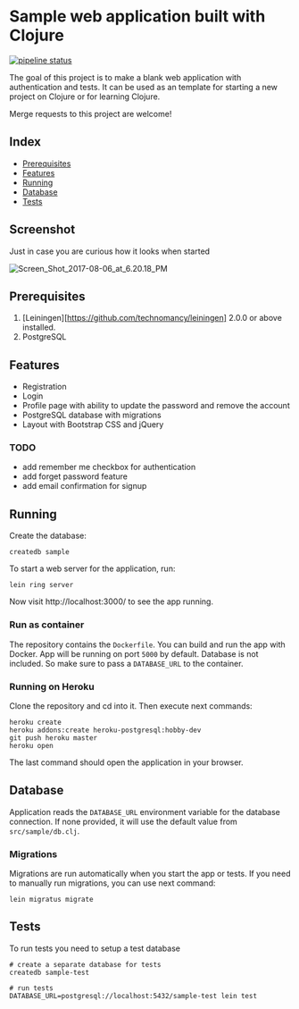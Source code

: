 # Sample web application built with Clojure

[![pipeline status](https://gitlab.com/dzaporozhets/clojure-web-application/badges/master/pipeline.svg)](https://gitlab.com/dzaporozhets/clojure-web-application/commits/master)

The goal of this project is to make a blank web application with authentication and tests.
It can be used as an template for starting a new project on Clojure or for learning Clojure.

Merge requests to this project are welcome!

## Index

* [Prerequisites](#prerequisites)
* [Features](#features)
* [Running](#running)
* [Database](#database)
* [Tests](#tests)

## Screenshot

Just in case you are curious how it looks when started

![Screen_Shot_2017-08-06_at_6.20.18_PM](https://gitlab.com/dzaporozhets/clojure-web-application/uploads/6d8ba305b6b5cd7c046ffda55c4ebe16/Screen_Shot_2017-08-06_at_6.20.18_PM.png)

## Prerequisites

1. [Leiningen][https://github.com/technomancy/leiningen] 2.0.0 or above installed. 
2. PostgreSQL

## Features

* Registration
* Login
* Profile page with ability to update the password and remove the account
* PostgreSQL database with migrations
* Layout with Bootstrap CSS and jQuery

### TODO

* add remember me checkbox for authentication
* add forget password feature
* add email confirmation for signup

## Running

Create the database:

    createdb sample

To start a web server for the application, run:

    lein ring server

Now visit http://localhost:3000/ to see the app running.

### Run as container

The repository contains the `Dockerfile`. You can build and run the app with Docker.
App will be running on port `5000` by default. Database is not included. 
So make sure to pass a `DATABASE_URL` to the container.

### Running on Heroku

Clone the repository and cd into it. Then execute next commands:

```
heroku create
heroku addons:create heroku-postgresql:hobby-dev
git push heroku master
heroku open
```

The last command should open the application in your browser. 

## Database

Application reads the `DATABASE_URL` environment variable for the database connection. 
If none provided, it will use the default value from `src/sample/db.clj`. 

### Migrations

Migrations are run automatically when you start the app or tests. 
If you need to manually run migrations, you can use next command:

    lein migratus migrate

## Tests

To run tests you need to setup a test database

    # create a separate database for tests
    createdb sample-test

    # run tests
    DATABASE_URL=postgresql://localhost:5432/sample-test lein test

